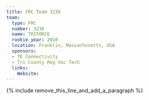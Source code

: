```yaml
---
title: FRC Team 3236
team:
  type: FRC
  number: 3236
  name: TRIFORCE
  rookie_year: 2010
  location: Franklin, Massachusetts, USA
  sponsors:
  - TE Connectivity
  - Tri County Reg Voc Tech
  links:
    Website:
---
```


{% include remove_this_line_and_add_a_paragraph %}